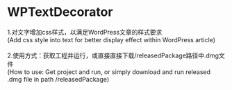 # WPTextDecorator


1.对文字增加css样式，以满足WordPress文章的样式要求
</br>
(Add css style into text for better display effect within WordPress article)
</br>
</br>
2.使用方式：获取工程并运行，或直接直接下载/releasedPackage路径中.dmg文件
</br>
(How to use: Get project and run, or simply download and run released .dmg file in path /releasedPackage)
